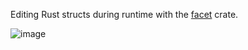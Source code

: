 Editing Rust structs during runtime with the [facet](https://github.com/facet-rs/facet) crate.

![image](https://github.com/user-attachments/assets/39e5da2b-b160-428c-8b0b-47c059001a55)

